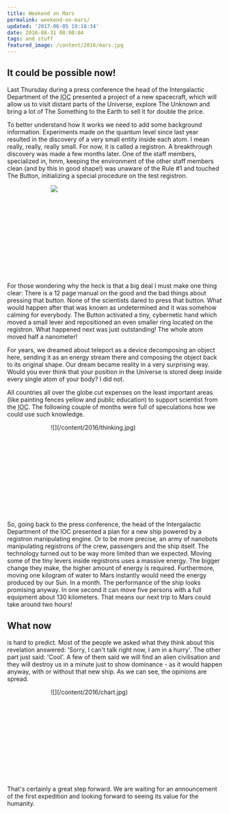 ```yaml
---
title: Weekend on Mars
permalink: weekend-on-mars/
updated: '2017-06-05 19:18:34'
date: 2016-08-31 08:00:04
tags: and stuff
featured_image: /content/2016/mars.jpg
---
```


## It could be possible now!
Last Thursday during a press conference the head of the Intergalactic Department of the <abbr title="Internation Organization of Cosmos">IOC</abbr> presented a project of a new spacecraft, which will allow us to visit distant parts of the Universe, explore The Unknown and bring a lot of The Something to the Earth to sell it for double the price.
<!-- more -->

To better understand how it works we need to add some background information. Experiments made on the quantum level since last year resulted in the discovery of a very small entity inside each atom. I mean really, really, really small. For now, it is called a registron. A breakthrough discovery was made a few months later. One of the staff members, specialized in, hmm, keeping the environment of the other staff members clean (and by this in good shape!) was unaware of the Rule #1 and touched The Button, initializing a special procedure on the test registron. 

<div style="max-width:300px; min-height:212px; margin:0 auto">

![](/content/2016/dont-touch.jpg)
</div>

For those wondering why the heck is that a big deal I must make one thing clear: There is a 12 page manual on the good and the bad things about pressing that button. None of the scientists dared to press that button. What would happen after that was known as undetermined and it was somehow calming for everybody. The Button activated a tiny, cybernetic hand which moved a small lever and repositioned an even smaller ring located on the registron. What happened next was just outstanding! The whole atom moved half a nanometer!

For years, we dreamed about teleport as a device decomposing an object here, sending it as an energy stream there and composing the object back to its original shape. 
Our dream became reality in a very surprising way. Would you ever think that your position in the Universe is stored deep inside every single atom of your body? I did not.

All countries all over the globe cut expenses on the least important areas (like painting fences yellow and public education) to support scientist from the <abbr title="Internation Organization of Cosmos">IOC</abbr>. The following couple of months were full of speculations how we could use such knowledge. 

<div style="max-width:300px; min-height:212px; margin:0 auto">
![](/content/2016/thinking.jpg)
</div>

So, going back to the press conference, the head of the Intergalactic Department of the IOC presented a plan for a new ship powered by a registron manipulating engine. Or to be more precise, an army of nanobots manipulating registrons of the crew, passengers and the ship itself. The technology turned out to be way more limited than we expected. Moving some of the tiny levers inside registrons uses a massive energy. The bigger change they make, the higher amount of energy is required. Furthermore, moving one kilogram of water to Mars instantly would need the energy produced by our Sun. In a month. 
The performance of the ship looks promising anyway. In one second it can move five persons with a full equipment about 130 kilometers. That means our next trip to Mars could take around two hours! 

## What now

is hard to predict. Most of the people we asked what they think about this revelation answered: 'Sorry, I can't talk right now, I am in a hurry'. The other part just said: 'Cool'. A few of them said we will find an alien civilisation and they will destroy us in a minute just to show dominance - as it would happen anyway, with or without that new ship. 
As we can see, the opinions are spread.

<div style="max-width:300px; min-height:212px; margin:0 auto">
![](/content/2016/chart.jpg)
</div>

That's certainly a great step forward. We are waiting for an announcement of the first expedition and looking forward to seeing its value for the humanity.
